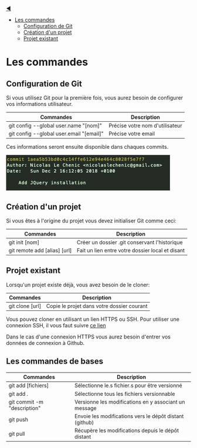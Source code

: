 [:arrow_backward:](BRISTOL.md)

- [Les commandes](#les-commandes)
  - [Configuration de Git](#configuration-de-git)
  - [Création d'un projet](#creation-dun-projet)
  - [Projet existant](#projet-existant)


# Les commandes

## Configuration de Git

Si vous utilisez Git pour la première fois, vous aurez besoin de configurer vos informations utilisateur.

| Commandes                                | Description                          |
| ---------------------------------------- | ------------------------------------ |
| git config --global user.name "[nom]"    | Précise votre nom d'utilisateur      |
| git config --global user.email "[email]" | Précise votre email                  |

Ces informations seront ensuite disponible dans chaques commits.

![Exemple de commit](images/commit.png)

## Création d'un projet

Si vous êtes à l'origine du projet vous devez initialiser Git comme ceci:

| Commandes                                | Description                                   |
| ---------------------------------------- | ------------------------------------------------ |
| git init [nom]                           | Créer un dossier .git conservant l'historique    |
| git remote add [alias] [url]             | Fait un lien entre votre dossier local et disant |

## Projet existant

Lorsqu'un projet existe déjà, vous avez besoin de le cloner:

| Commandes                                | Description                                   |
| ---------------------------------------- | --------------------------------------------- |
| git clone [url]                          | Copie le projet dans votre dossier courant    |

Vous pouvez cloner en utilisant un lien HTTPS ou SSH. Pour utiliser une connexion SSH, il vous faut suivre [ce lien](https://help.github.com/articles/connecting-to-github-with-ssh/)

Dans le cas d'une connexion HTTPS vous aurez besoin d'entrer vos données de connexion à Github.

## Les commandes de bases

| Commandes                                | Description                                    |
| ---------------------------------------- | --------------------------------------------------------- |
| git add [fichiers]                       | Sélectionne le.s fichier.s pour être versionné            |
| git add .                                | Sélectionne tous les fichiers versionnable                |
| git commit -m "description"              | Versionne les modifications en y associant un message  |
| git push                                 | Envoie les modifications vers le dépôt distant (github) |
| git pull                                 | Récupère les modifications depuis le dépôt distant  |